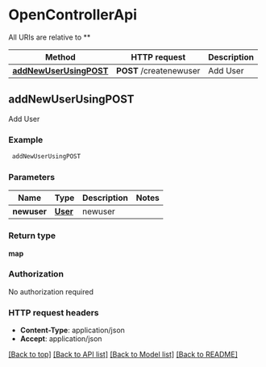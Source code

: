 # OpenControllerApi

All URIs are relative to **

Method | HTTP request | Description
------------- | ------------- | -------------
[**addNewUserUsingPOST**](OpenControllerApi.md#addNewUserUsingPOST) | **POST** /createnewuser | Add User


## **addNewUserUsingPOST**

Add User

### Example
```bash
 addNewUserUsingPOST
```

### Parameters

Name | Type | Description  | Notes
------------- | ------------- | ------------- | -------------
 **newuser** | [**User**](User.md) | newuser |

### Return type

**map**

### Authorization

No authorization required

### HTTP request headers

 - **Content-Type**: application/json
 - **Accept**: application/json

[[Back to top]](#) [[Back to API list]](../README.md#documentation-for-api-endpoints) [[Back to Model list]](../README.md#documentation-for-models) [[Back to README]](../README.md)

